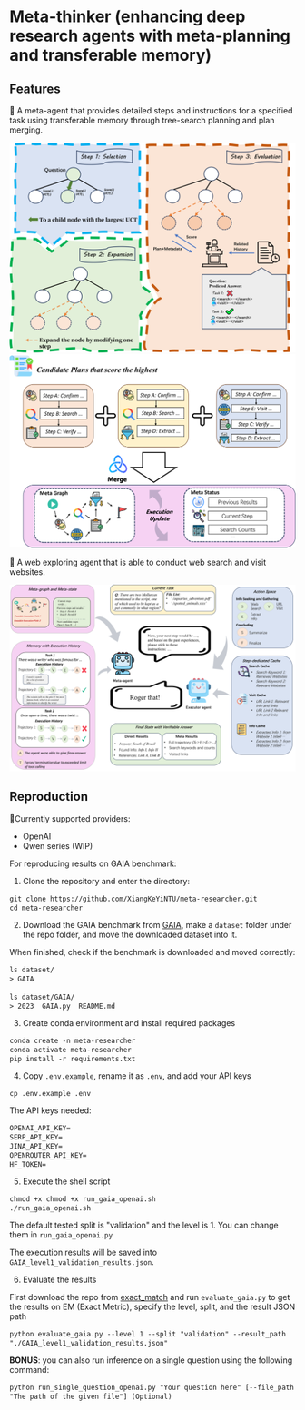 # Meta-thinker (enhancing deep research agents with meta-planning and transferable memory)

## Features

🤖 A meta-agent that provides detailed steps and instructions for a specified task using transferable memory through tree-search planning and plan merging.

![Tree Planning](./assets/tree_planning.png)
![Plan Merging](./assets/meta_graph.png)

🔎 A web exploring agent that is able to conduct web search and visit websites.

![Meta Execution](./assets/meta_completed.png)

## Reproduction

🔌Currently supported providers:
- OpenAI
- Qwen series (WIP)

For reproducing results on GAIA benchmark:

1. Clone the repository and enter the directory:

```shell
git clone https://github.com/XiangKeYiNTU/meta-researcher.git
cd meta-researcher
```

2. Download the GAIA benchmark from [GAIA](https://huggingface.co/datasets/gaia-benchmark/GAIA/tree/main), make a `dataset` folder under the repo folder, and move the downloaded dataset into it.

When finished, check if the benchmark is downloaded and moved correctly:

```shell
ls dataset/
> GAIA

ls dataset/GAIA/
> 2023  GAIA.py  README.md
```

3. Create conda environment and install required packages

```shell
conda create -n meta-researcher
conda activate meta-researcher
pip install -r requirements.txt
```

4. Copy `.env.example`, rename it as `.env`, and add your API keys

```shell
cp .env.example .env
```

The API keys needed:

```shell
OPENAI_API_KEY=
SERP_API_KEY=
JINA_API_KEY=
OPENROUTER_API_KEY=
HF_TOKEN=
```

5. Execute the shell script

```shell
chmod +x chmod +x run_gaia_openai.sh
./run_gaia_openai.sh
```

The default tested split is "validation" and the level is 1. You can change them in `run_gaia_openai.py`

The execution results will be saved into `GAIA_level1_validation_results.json`.

6. Evaluate the results

First download the repo from [exact_match](https://huggingface.co/spaces/evaluate-metric/exact_match/tree/main) and run `evaluate_gaia.py` to get the results on EM (Exact Metric), specify the level, split, and the result JSON path

```shell
python evaluate_gaia.py --level 1 --split "validation" --result_path "./GAIA_level1_validation_results.json"
```

**BONUS**: you can also run inference on a single question using the following command:

```shell
python run_single_question_openai.py "Your question here" [--file_path "The path of the given file"] (Optional)
```
